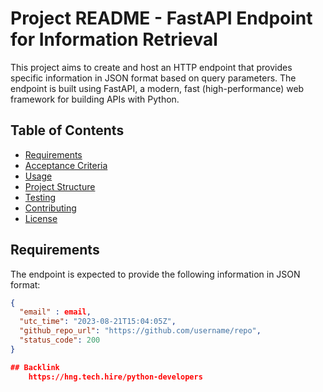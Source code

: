 # Project README - FastAPI Endpoint for Information Retrieval

This project aims to create and host an HTTP endpoint that provides specific information in JSON format based on query parameters. The endpoint is built using FastAPI, a modern, fast (high-performance) web framework for building APIs with Python.

## Table of Contents

- [Requirements](#requirements)
- [Acceptance Criteria](#acceptance-criteria)
- [Usage](#usage)
- [Project Structure](#project-structure)
- [Testing](#testing)
- [Contributing](#contributing)
- [License](#license)

## Requirements

The endpoint is expected to provide the following information in JSON format:

```json
{
  "email" : email,
  "utc_time": "2023-08-21T15:04:05Z",
  "github_repo_url": "https://github.com/username/repo",
  "status_code": 200
}

## Backlink
    https://hng.tech.hire/python-developers

